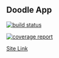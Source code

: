 Doodle App
---------------

[![build status](https://gitlab.com/berry-brennecke-freelance/DoodleApp/badges/master/build.svg)](https://gitlab.com/berry-brennecke-freelance/DoodleApp/commits/master)

[![coverage report](https://gitlab.com/berry-brennecke-freelance/DoodleApp/badges/master/coverage.svg)](https://gitlab.com/berry-brennecke-freelance/DoodleApp/commits/master)

[Site Link](http://doodle-app-test.s3-website-us-west-2.amazonaws.com/)
